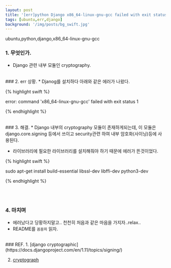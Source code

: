 ```yaml
---
layout: post
title: '[err]python Django x86_64-linux-gnu-gcc failed with exit status'
tags: [ubuntu,err,django]
background: '/img/posts/bg_swift.jpg'
---
```

ubuntu,python,django,x86_64-linux-gnu-gcc

### 1. 무엇인가.
* Django 관련 내부 모듈인 cryptography.


<br>
### 2. err 상황.
* Djanog를 설치하다 아래와 같은 에러가 나왔다.

{% highlight swift %}

error: command 'x86_64-linux-gnu-gcc' failed with exit status 1

{% endhighlight  %}

<br>
### 3. 해결.
* Django 내부의 cryptography 모듈이 존재하게되는데, 이 모듈은 django.core.signing 등에서 쓰이고 security관련 하여 내부 암호화(사이닝)등에 사용된다.

* 라이브러리에 필요한 라이브러리를 설치해줘야 하기 때문에 에러가 뜬것이었다.

{% highlight swift %}

sudo apt-get install build-essential libssl-dev libffi-dev python3-dev

{% endhighlight %}

<br><br>
### 4. 마치며
* 에러났다고 당황하지말고.. 천천히 처음과 같은 마음을 가지자..relax..
* README를 `꼼꼼히` 읽자.


<br>
### REF.
1. [django cryptographic](https://docs.djangoproject.com/en/1.11/topics/signing/)

2. [cryptograph](https://cryptography.io/en/latest/installation/)


